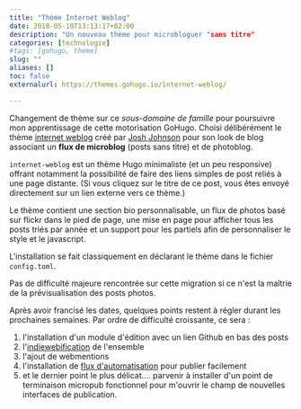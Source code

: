 ```yaml
---
title: "Thème Internet Weblog"
date: 2018-05-10T13:13:17+02:00
description: "Un nouveau thème pour microbloguer "sans titre"
categories: [technologie]
#tags: [gohugo, theme]
slug: ""
aliases: []
toc: false
externalurl: https://themes.gohugo.io/internet-weblog/

---
```

Changement de thème sur ce *sous-domaine de famille* pour poursuivre mon apprentissage de cette motorisation GoHugo. Choisi délibérément le thème [internet weblog](https://themes.gohugo.io/internet-weblog/) créé par [Josh Johnson](https://jnjosh.com/about/) pour son look de blog associant un **flux de microblog** (posts sans titre) et de photoblog. 

`internet-weblog` est un thème Hugo minimaliste (et un peu responsive) offrant notamment la possibilité de faire des liens simples de post reliés à une page distante. (Si vous cliquez sur le titre de ce post, vous êtes envoyé directement sur un lien externe vers ce thème.)

Le thème contient une section bio personnalisable, un flux de photos basé sur flickr dans le pied de page, une mise en page pour afficher tous les posts triés par année et un support pour les partiels afin de personnaliser le style et le javascript.

L'installation se fait classiquement en déclarant le thème dans le fichier `config.toml`.

Pas de difficulté majeure rencontrée sur cette migration si ce n'est la maîtrie de la prévisualisation des posts photos.   

Après avoir francisé les dates, quelques points restent à régler durant les prochaines semaines. Par ordre de difficulté croissante, ce sera : 

1. l'installation d'un module d'édition avec un lien Github en bas des posts
2. l'[indiewebification](http://indiewebify.me) de l'ensemble
3. l'ajout de webmentions 
4. l'installation de [flux d'automatisation](https://jnjosh.com/posts/static-blog-automation/) pour publier facilement
4. et le dernier point le plus délicat.... parvenir à installer  d'un point de terminaison micropub fonctionnel pour m'ouvrir le champ de nouvelles interfaces de publication. 